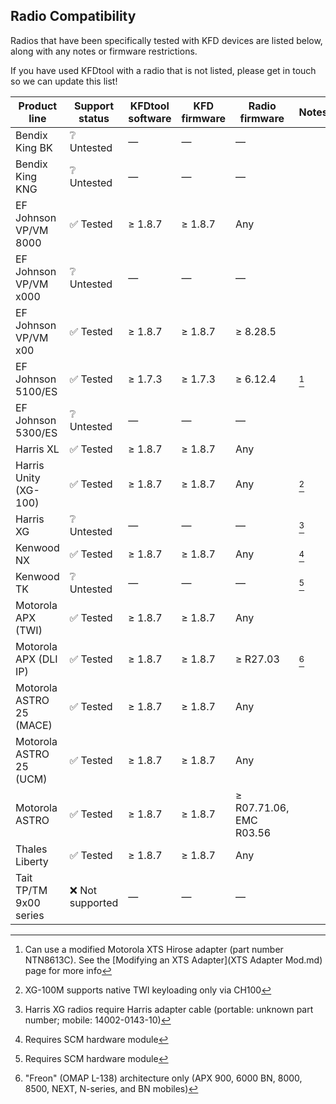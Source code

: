 ## Radio Compatibility

Radios that have been specifically tested with KFD devices are listed below, along with any notes or firmware restrictions.

If you have used KFDtool with a radio that is not listed, please get in touch so we can update this list!

| Product line                 | Support status   | KFDtool software | KFD firmware | Radio firmware          | Notes |
|------------------------------|------------------|------------------|--------------|-------------------------|-------|
| Bendix King BK               | ❔ Untested      | —                | —            | —                       |
| Bendix King KNG              | ❔ Untested      | —                | —            | —                       |
| EF Johnson VP/VM 8000        | ✅ Tested        | ≥ 1.8.7          | ≥ 1.8.7      | Any                     |
| EF Johnson VP/VM x000        | ❔ Untested      | —                | —            | —                       |
| EF Johnson VP/VM x00         | ✅ Tested        | ≥ 1.8.7          | ≥ 1.8.7      | ≥ 8.28.5                |
| EF Johnson 5100/ES           | ✅ Tested        | ≥ 1.7.3          | ≥ 1.7.3      | ≥ 6.12.4                |[^xtsmod]
| EF Johnson 5300/ES           | ❔ Untested      | —                | —            | —                       |
| Harris XL                    | ✅ Tested        | ≥ 1.8.7          | ≥ 1.8.7      | Any                     |
| Harris Unity (XG-100)        | ✅ Tested        | ≥ 1.8.7          | ≥ 1.8.7      | Any                     | [^ch100]
| Harris XG                    | ❔ Untested      | —                | —            | —                       | [^harrisxg]
| Kenwood NX                   | ✅ Tested        | ≥ 1.8.7          | ≥ 1.8.7      | Any                     | [^kenwood]
| Kenwood TK                   | ❔ Untested      | —                | —            | —                       | [^kenwood]
| Motorola APX (TWI)           | ✅ Tested        | ≥ 1.8.7          | ≥ 1.8.7      | Any                     |
| Motorola APX (DLI IP)        | ✅ Tested        | ≥ 1.8.7          | ≥ 1.8.7      | ≥ R27.03                | [^freon]
| Motorola ASTRO 25 (MACE)     | ✅ Tested        | ≥ 1.8.7          | ≥ 1.8.7      | Any                     |
| Motorola ASTRO 25 (UCM)      | ✅ Tested        | ≥ 1.8.7          | ≥ 1.8.7      | Any                     |
| Motorola ASTRO               | ✅ Tested        | ≥ 1.8.7          | ≥ 1.8.7      | ≥ R07.71.06, EMC R03.56 |
| Thales Liberty               | ✅ Tested        | ≥ 1.8.7          | ≥ 1.8.7      | Any                     |
| Tait TP/TM 9x00 series       | ❌ Not supported | —                | —            | —                       |

[^ch100]: XG-100M supports native TWI keyloading [^ch721] only via CH100
[^ch721]: XG-100M with CH721 supports TWI keyloading via Harris adapter cable 14002-0143-10
[^freon]: "Freon" (OMAP L-138) architecture only (APX 900, 6000 BN, 8000, 8500, NEXT, N-series, and BN mobiles)
[^harrisxg]: Harris XG radios require Harris adapter cable (portable: unknown part number; mobile: 14002-0143-10)
[^kenwood]: Requires SCM hardware module
[^xtsmod]: Can use a modified Motorola XTS Hirose adapter (part number NTN8613C). See the [Modifying an XTS Adapter](XTS Adapter Mod.md) page for more info